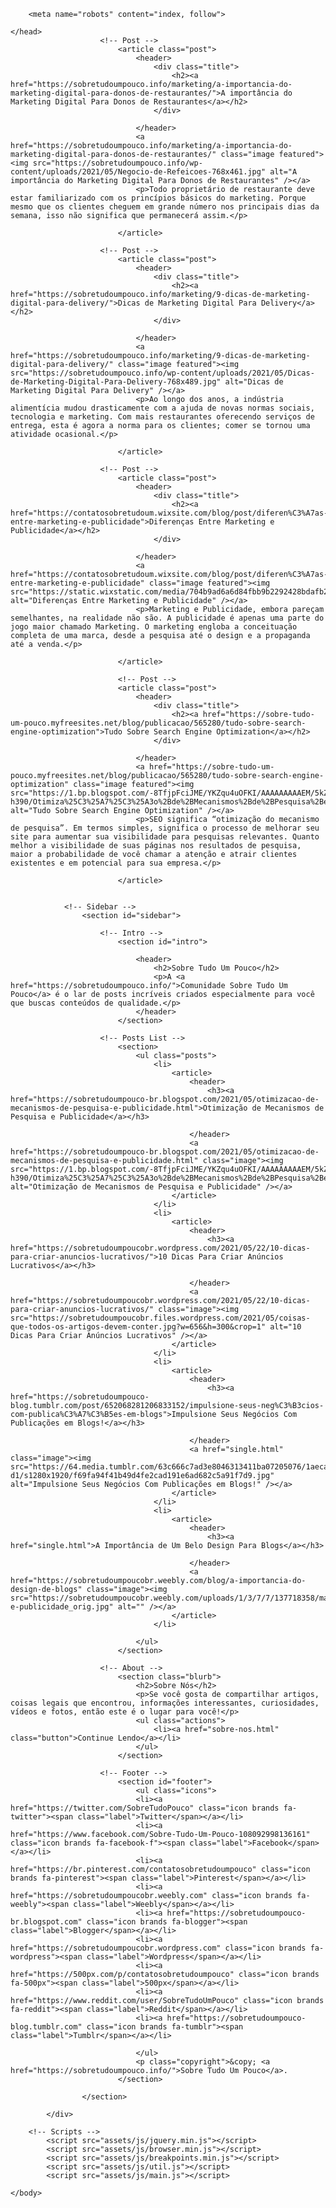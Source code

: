 <html>
	<head>
		<title>Sobre Tudo Um Pouco - Marketing Digital</title>
		<meta charset="utf-8" />
		<meta name="viewport" content="width=device-width, initial-scale=1, user-scalable=no" />
		<link rel="stylesheet" href="assets/css/main.css" />
		<link rel="shortcut icon" type="image/x-icon" href="favicon.ico">
		
		<meta name="robots" content="index, follow">
<link rel="canonical" href="https://sobretudoumpouco.info">
<meta name="viewport" content="initial-scale=1">
<meta name="description" content="Sobre Tudo Um Pouco. Marketing Digital, Artigos de Qualidade. Serviço de SEO, Criação de Backlinks de Qualidade.">

<script type="application/ld+json">{"@context":"https://schema.org","@graph":[{"@type":"Organization","@id":"https://sobretudoumpouco.info","name":"Sobre Tudo Um Pouco","url":"https://sobretudoumpouco.info","sameAs":["https://sobretudoumpouco-br.blogspot.com","https://sobretudoumpoucobr.wordpress.com","https://sobretudoumpouco-blog.tumblr.com"],"logo":{"@type":"ImageObject","@id":"https://sobretudoumpouco.info/#logo","url":"https://sobretudoumpouco.info","width":377,"height":182,"caption":"Sobre Tudo Um Pouco"},"image":{"@id":"https://sobretudoumpouco.info/#logo"}},{"@type":"WebSite","@id":"https://sobretudoumpouco.info/#website","url":"https://sobretudoumpouco.info/","name":"Sobre Tudo Um Pouco","publisher":{"@id":"https://sobretudoumpouco.info/#organization"},"potentialAction":{"@type":"SearchAction","target":"https://sobretudoumpouco.info/?s={search_term_string}","query-input":"required name=search_term_string"}},{"@type":"WebPage","@id":"https://sobretudoumpouco.info/#webpage","url":"https://sobretudoumpouco.info","inLanguage":"pt-BR","name":"REVOLUCION\u00c1RIO Sobre Tudo Um Pouco - Marketing Digital","isPartOf":{"@id":"https://sobretudoumpouco.info/"},"about":{"@id":"https://sobretudoumpouco.info/"},"datePublished":"2021-05-10T17:54:22+00:00","dateModified":"2021-05-13T13:01:06+00:00","description":"Sobre Tudo Um Pouco. Marketing Digital, Artigos de Qualidade. Serviço de SEO, Criação de Backlinks de Qualidade."}]}</script>

		
	</head>
						<!-- Post -->
							<article class="post">
								<header>
									<div class="title">
										<h2><a href="https://sobretudoumpouco.info/marketing/a-importancia-do-marketing-digital-para-donos-de-restaurantes/">A importância do Marketing Digital Para Donos de Restaurantes</a></h2>
									</div>
									
								</header>
								<a href="https://sobretudoumpouco.info/marketing/a-importancia-do-marketing-digital-para-donos-de-restaurantes/" class="image featured"><img src="https://sobretudoumpouco.info/wp-content/uploads/2021/05/Negocio-de-Refeicoes-768x461.jpg" alt="A importância do Marketing Digital Para Donos de Restaurantes" /></a>
								<p>Todo proprietário de restaurante deve estar familiarizado com os princípios básicos do marketing. Porque mesmo que os clientes cheguem em grande número nos principais dias da semana, isso não significa que permanecerá assim.</p>
								
							</article>

						<!-- Post -->
							<article class="post">
								<header>
									<div class="title">
										<h2><a href="https://sobretudoumpouco.info/marketing/9-dicas-de-marketing-digital-para-delivery/">Dicas de Marketing Digital Para Delivery</a></h2>
									</div>
									
								</header>
								<a href="https://sobretudoumpouco.info/marketing/9-dicas-de-marketing-digital-para-delivery/" class="image featured"><img src="https://sobretudoumpouco.info/wp-content/uploads/2021/05/Dicas-de-Marketing-Digital-Para-Delivery-768x489.jpg" alt="Dicas de Marketing Digital Para Delivery" /></a>
								<p>Ao longo dos anos, a indústria alimentícia mudou drasticamente com a ajuda de novas normas sociais, tecnologia e marketing. Com mais restaurantes oferecendo serviços de entrega, esta é agora a norma para os clientes; comer se tornou uma atividade ocasional.</p>
								
							</article>

						<!-- Post -->
							<article class="post">
								<header>
									<div class="title">
										<h2><a href="https://contatosobretudoum.wixsite.com/blog/post/diferen%C3%A7as-entre-marketing-e-publicidade">Diferenças Entre Marketing e Publicidade</a></h2>
									</div>
									
								</header>
								<a href="https://contatosobretudoum.wixsite.com/blog/post/diferen%C3%A7as-entre-marketing-e-publicidade" class="image featured"><img src="https://static.wixstatic.com/media/704b9ad6a6d84fbb9b2292428bdafb2d.jpg/v1/fill/w_740,h_493,al_c,q_90/704b9ad6a6d84fbb9b2292428bdafb2d.webp" alt="Diferenças Entre Marketing e Publicidade" /></a>
								<p>Marketing e Publicidade, embora pareçam semelhantes, na realidade não são. A publicidade é apenas uma parte do jogo maior chamado Marketing. O marketing engloba a conceituação completa de uma marca, desde a pesquisa até o design e a propaganda até a venda.</p>
								
							</article>

							<!-- Post -->
							<article class="post">
								<header>
									<div class="title">
										<h2><a href="https://sobre-tudo-um-pouco.myfreesites.net/blog/publicacao/565280/tudo-sobre-search-engine-optimization">Tudo Sobre Search Engine Optimization</a></h2>
									</div>
									
								</header>
								<a href="https://sobre-tudo-um-pouco.myfreesites.net/blog/publicacao/565280/tudo-sobre-search-engine-optimization" class="image featured"><img src="https://1.bp.blogspot.com/-8TfjpFciJME/YKZqu4uOFKI/AAAAAAAAAEM/5kZKfZk38pAfh43FhOEUnrvCLVCS0X3qgCLcBGAsYHQ/w640-h390/Otimiza%25C3%25A7%25C3%25A3o%2Bde%2BMecanismos%2Bde%2BPesquisa%2Be%2BPublicidade.jpg" alt="Tudo Sobre Search Engine Optimization" /></a>
								<p>SEO significa “otimização do mecanismo de pesquisa”. Em termos simples, significa o processo de melhorar seu site para aumentar sua visibilidade para pesquisas relevantes. Quanto melhor a visibilidade de suas páginas nos resultados de pesquisa, maior a probabilidade de você chamar a atenção e atrair clientes existentes e em potencial para sua empresa.</p>
								
							</article>

						
				<!-- Sidebar -->
					<section id="sidebar">

						<!-- Intro -->
							<section id="intro">
								
								<header>
									<h2>Sobre Tudo Um Pouco</h2>
									<p>A <a href="https://sobretudoumpouco.info/">Comunidade Sobre Tudo Um Pouco</a> é o lar de posts incríveis criados especialmente para você que buscas conteúdos de qualidade.</p>
								</header>
							</section>

						<!-- Posts List -->
							<section>
								<ul class="posts">
									<li>
										<article>
											<header>
												<h3><a href="https://sobretudoumpouco-br.blogspot.com/2021/05/otimizacao-de-mecanismos-de-pesquisa-e-publicidade.html">Otimização de Mecanismos de Pesquisa e Publicidade</a></h3>
												
											</header>
											<a href="https://sobretudoumpouco-br.blogspot.com/2021/05/otimizacao-de-mecanismos-de-pesquisa-e-publicidade.html" class="image"><img src="https://1.bp.blogspot.com/-8TfjpFciJME/YKZqu4uOFKI/AAAAAAAAAEM/5kZKfZk38pAfh43FhOEUnrvCLVCS0X3qgCLcBGAsYHQ/w640-h390/Otimiza%25C3%25A7%25C3%25A3o%2Bde%2BMecanismos%2Bde%2BPesquisa%2Be%2BPublicidade.jpg" alt="Otimização de Mecanismos de Pesquisa e Publicidade" /></a>
										</article>
									</li>
									<li>
										<article>
											<header>
												<h3><a href="https://sobretudoumpoucobr.wordpress.com/2021/05/22/10-dicas-para-criar-anuncios-lucrativos/">10 Dicas Para Criar Anúncios Lucrativos</a></h3>
												
											</header>
											<a href="https://sobretudoumpoucobr.wordpress.com/2021/05/22/10-dicas-para-criar-anuncios-lucrativos/" class="image"><img src="https://sobretudoumpoucobr.files.wordpress.com/2021/05/coisas-que-todos-os-artigos-devem-conter.jpg?w=656&h=300&crop=1" alt="10 Dicas Para Criar Anúncios Lucrativos" /></a>
										</article>
									</li>
									<li>
										<article>
											<header>
												<h3><a href="https://sobretudoumpouco-blog.tumblr.com/post/652068281206833152/impulsione-seus-neg%C3%B3cios-com-publica%C3%A7%C3%B5es-em-blogs">Impulsione Seus Negócios Com Publicações em Blogs!</a></h3>
												
											</header>
											<a href="single.html" class="image"><img src="https://64.media.tumblr.com/63c666c7ad3e8046313411ba07205076/1aecaf5dcd7ab945-d1/s1280x1920/f69fa94f41b49d4fe2cad191e6ad682c5a91f7d9.jpg" alt="Impulsione Seus Negócios Com Publicações em Blogs!" /></a>
										</article>
									</li>
									<li>
										<article>
											<header>
												<h3><a href="single.html">A Importância de Um Belo Design Para Blogs</a></h3>
												
											</header>
											<a href="https://sobretudoumpoucobr.weebly.com/blog/a-importancia-do-design-de-blogs" class="image"><img src="https://sobretudoumpoucobr.weebly.com/uploads/1/3/7/7/137718358/marketing-e-publicidade_orig.jpg" alt="" /></a>
										</article>
									</li>
									
								</ul>
							</section>

						<!-- About -->
							<section class="blurb">
								<h2>Sobre Nós</h2>
								<p>Se você gosta de compartilhar artigos, coisas legais que encontrou, informações interessantes, curiosidades, vídeos e fotos, então este é o lugar para você!</p>
								<ul class="actions">
									<li><a href="sobre-nos.html" class="button">Continue Lendo</a></li>
								</ul>
							</section>

						<!-- Footer -->
							<section id="footer">
								<ul class="icons">
								<li><a href="https://twitter.com/SobreTudoPouco" class="icon brands fa-twitter"><span class="label">Twitter</span></a></li>
								<li><a href="https://www.facebook.com/Sobre-Tudo-Um-Pouco-108092998136161" class="icon brands fa-facebook-f"><span class="label">Facebook</span></a></li>
								<li><a href="https://br.pinterest.com/contatosobretudoumpouco" class="icon brands fa-pinterest"><span class="label">Pinterest</span></a></li>
								<li><a href="https://sobretudoumpoucobr.weebly.com" class="icon brands fa-weebly"><span class="label">Weebly</span></a></li>
								<li><a href="https://sobretudoumpouco-br.blogspot.com" class="icon brands fa-blogger"><span class="label">Blogger</span></a></li>
								<li><a href="https://sobretudoumpoucobr.wordpress.com" class="icon brands fa-wordpress"><span class="label">Wordpress</span></a></li>
								<li><a href="https://500px.com/p/contatosobretudoumpouco" class="icon brands fa-500px"><span class="label">500px</span></a></li>
								<li><a href="https://www.reddit.com/user/SobreTudoUmPouco" class="icon brands fa-reddit"><span class="label">Reddit</span></a></li>
								<li><a href="https://sobretudoumpouco-blog.tumblr.com" class="icon brands fa-tumblr"><span class="label">Tumblr</span></a></li>
								
								</ul>
								<p class="copyright">&copy; <a href="https://sobretudoumpouco.info/">Sobre Tudo Um Pouco</a>. 
							</section>

					</section>

			</div>

		<!-- Scripts -->
			<script src="assets/js/jquery.min.js"></script>
			<script src="assets/js/browser.min.js"></script>
			<script src="assets/js/breakpoints.min.js"></script>
			<script src="assets/js/util.js"></script>
			<script src="assets/js/main.js"></script>

	</body>
</html>
